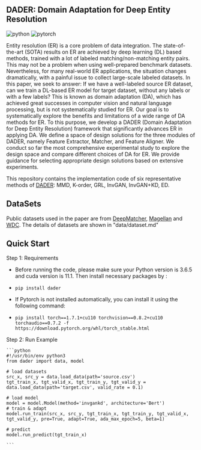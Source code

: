 ## DADER: Domain Adaptation for Deep Entity Resolution

![python](https://img.shields.io/badge/python-3.6.5-blue)
![pytorch](https://img.shields.io/badge/pytorch-1.7.1-brightgreen)

Entity resolution (ER) is a core problem of data integration. The state-of-the-art (SOTA) results on ER are achieved by deep learning (DL) based methods, trained with a lot of labeled matching/non-matching entity pairs. This may not be a problem when using well-prepared benchmark datasets. Nevertheless, for many real-world ER applications, the situation changes dramatically, with a painful issue to collect large-scale labeled datasets. In this paper, we seek to answer: If we have a well-labeled source ER dataset, can we train a DL-based ER model for target dataset, without any labels or with a few labels? This is known as domain adaptation (DA), which has achieved great successes in computer vision and natural language processing, but is not systematically studied for ER. Our goal is to systematically explore the benefits and limitations of a wide range of DA methods for ER. To this purpose, we develop a DADER (Domain Adaptation for Deep Entity Resolution) framework that significantly advances ER in applying DA. We define a space of design solutions for the three modules of DADER, namely Feature Extractor, Matcher, and Feature Aligner. We conduct so far the most comprehensive experimental study to explore the design space and compare different choices of DA for ER. We provide guidance for selecting appropriate design solutions based on extensive experiments.

<!-- <img src="figure/architecture.png" width="820" /> -->

This repository contains the implementation code of six representative methods of [DADER](https://dl.acm.org/doi/10.1145/3514221.3517870): MMD, K-order, GRL, InvGAN, InvGAN+KD, ED.

<!-- <img src="figure/designspace.png" width="700" /> -->


## DataSets
Public datasets used in the paper are from [DeepMatcher](https://github.com/anhaidgroup/deepmatcher/blob/master/Datasets.md), [Magellan](https://sites.google.com/site/anhaidgroup/useful-stuff/the-magellan-data-repository) and [WDC](http://webdatacommons.org/largescaleproductcorpus/v2/). The details of datasets are shown in "data/dataset.md"

<!-- <img src="figure/dataset.png" width="700" /> -->


## Quick Start
Step 1: Requirements
- Before running the code, please make sure your Python version is 3.6.5 and cuda version is 11.1. Then install necessary packages by :
- `pip install dader`

- If Pytorch is not installed automatically, you can install it using the following command:
- `pip install torch==1.7.1+cu110 torchvision==0.8.2+cu110 torchaudio==0.7.2 -f https://download.pytorch.org/whl/torch_stable.html`

Step 2: Run Example

    ```python
    #!/usr/bin/env python3
    from dader import data, model

    # load datasets
    src_x, src_y = data.load_data(path='source.csv')
    tgt_train_x, tgt_valid_x, tgt_train_y, tgt_valid_y = data.load_data(path='target.csv', valid_rate = 0.1)

    # load model
    model = model.Model(method='invgankd', architecture='Bert')
    # train & adapt
    model.run_train(src_x, src_y, tgt_train_x, tgt_train_y, tgt_valid_x, tgt_valid_y, pre=True, adapt=True, ada_max_epoch=5, beta=1)

    # predict
    model.run_predict(tgt_train_x)

    ```

